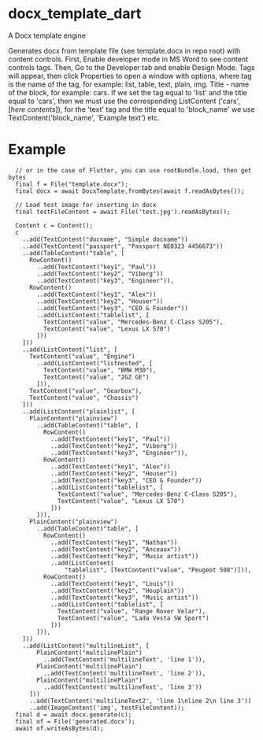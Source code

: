 # docx_template_dart
A Docx template engine

Generates docx from template file (see template.docx in repo root) with content controls.
First, Enable developer mode in MS Word to see content controls tags. 
Then, Go to the Developer tab and enable Design Mode. Tags will appear, then click Properties to open a window with options, where tag is the name of the tag, for example: list, table, text, plain, img. Title - name of the block, for example: cars. If we set the tag equal to 'list' and the title equal to 'cars', then we must use the corresponding ListContent ('cars', [*here contents*]), for the 'text' tag and the title equal to 'block_name' we use TextContent('block_name', 'Example text') etc.

# Example

```
  // or in the case of Flutter, you can use rootBundle.load, then get bytes
  final f = File("template.docx");
  final docx = await DocxTemplate.fromBytes(await f.readAsBytes());

  // Load test image for inserting in docx
  final testFileContent = await File('test.jpg').readAsBytes();

  Content c = Content();
  c
    ..add(TextContent("docname", "Simple docname"))
    ..add(TextContent("passport", "Passport NE0323 4456673"))
    ..add(TableContent("table", [
      RowContent()
        ..add(TextContent("key1", "Paul"))
        ..add(TextContent("key2", "Viberg"))
        ..add(TextContent("key3", "Engineer")),
      RowContent()
        ..add(TextContent("key1", "Alex"))
        ..add(TextContent("key2", "Houser"))
        ..add(TextContent("key3", "CEO & Founder"))
        ..add(ListContent("tablelist", [
          TextContent("value", "Mercedes-Benz C-Class S205"),
          TextContent("value", "Lexus LX 570")
        ]))
    ]))
    ..add(ListContent("list", [
      TextContent("value", "Engine")
        ..add(ListContent("listnested", [
          TextContent("value", "BMW M30"),
          TextContent("value", "2GZ GE")
        ])),
      TextContent("value", "Gearbox"),
      TextContent("value", "Chassis")
    ]))
    ..add(ListContent("plainlist", [
      PlainContent("plainview")
        ..add(TableContent("table", [
          RowContent()
            ..add(TextContent("key1", "Paul"))
            ..add(TextContent("key2", "Viberg"))
            ..add(TextContent("key3", "Engineer")),
          RowContent()
            ..add(TextContent("key1", "Alex"))
            ..add(TextContent("key2", "Houser"))
            ..add(TextContent("key3", "CEO & Founder"))
            ..add(ListContent("tablelist", [
              TextContent("value", "Mercedes-Benz C-Class S205"),
              TextContent("value", "Lexus LX 570")
            ]))
        ])),
      PlainContent("plainview")
        ..add(TableContent("table", [
          RowContent()
            ..add(TextContent("key1", "Nathan"))
            ..add(TextContent("key2", "Anceaux"))
            ..add(TextContent("key3", "Music artist"))
            ..add(ListContent(
                "tablelist", [TextContent("value", "Peugeot 508")])),
          RowContent()
            ..add(TextContent("key1", "Louis"))
            ..add(TextContent("key2", "Houplain"))
            ..add(TextContent("key3", "Music artist"))
            ..add(ListContent("tablelist", [
              TextContent("value", "Range Rover Velar"),
              TextContent("value", "Lada Vesta SW Sport")
            ]))
        ])),
    ]))
    ..add(ListContent("multilineList", [
        PlainContent("multilinePlain")
          ..add(TextContent('multilineText', 'line 1')),
        PlainContent("multilinePlain")
          ..add(TextContent('multilineText', 'line 2')),
        PlainContent("multilinePlain")
          ..add(TextContent('multilineText', 'line 3'))
      ]))
      ..add(TextContent('multilineText2', 'line 1\nline 2\n line 3'))
      ..add(ImageContent('img', testFileContent));
  final d = await docx.generate(c);
  final of = File('generated.docx');
  await of.writeAsBytes(d);
```